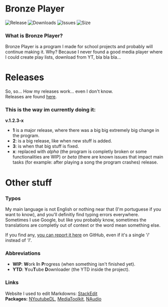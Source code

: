 
# Bronze Player
![Release](https://img.shields.io/github/release-pre/Milkenm/BronzePlayer.svg?style=for-the-badge)
![Downloads](https://img.shields.io/github/downloads/Milkenm/BronzePlayer/total.svg?style=for-the-badge)
![Issues](https://img.shields.io/github/issues/Milkenm/BronzePlayer.svg?style=for-the-badge)
![Size](https://img.shields.io/github/repo-size/Milkenm/BronzePlayer.svg?style=for-the-badge)

### What is Bronze Player?
Bronze Player is a program I made for school projects and probably will continue making it. Why? Because I never found a good media player where I could create play lists, download from YT, bla bla bla...










# Releases
So, so... How my releases work... even I don't know.\
Releases are found [here](https://goo.gl/yWPT2H).



### This is the way im currently doing it:
**v.1.2.3-x**
* **1** is a major release, where there was a big big extremely big change in the program.
* **2**: is a big release, like when new stuff is added.
* **3**: is when that big stuff is fixed.
* **x**: replaced with *alpha* (the program is completly broken or some functionalities are WIP) or *beta* (there are known issues that impact main tasks (for example: after playing a song the program crashes) release.
# Other stuff
### Typos
My main language is not English or nothing near that (I'm portuguese if you want to know), and you'll definitly find typing errors everywhere.
Sometimes I use Google, but like you probably know, sometimes the translations are completly out of context or the word mean something else.

If  you find any, [you can report it here](https://github.com/Milkenm/BronzePlayer/issues) on GitHub, even if it's a single '*i*' instead of *'I*'.





### Abbreviations
* **WIP**: **W**ork **I**n **P**rogress (when something isn't finished yet).
* **YTD**: **Y**ou**T**ube **D**ownloader (the YTD inside the project).





### Links
Website I used to edit Markdowns: [StackEdit](https://stackedit.io/)\
**Packages:**
[NYoutubeDL](https://www.nuget.org/packages/NYoutubeDL),
[MediaToolkit](https://www.nuget.org/packages/MediaToolkit),
[NAudio](https://www.nuget.org/packages/NAudio/1.9.0-preview2)
